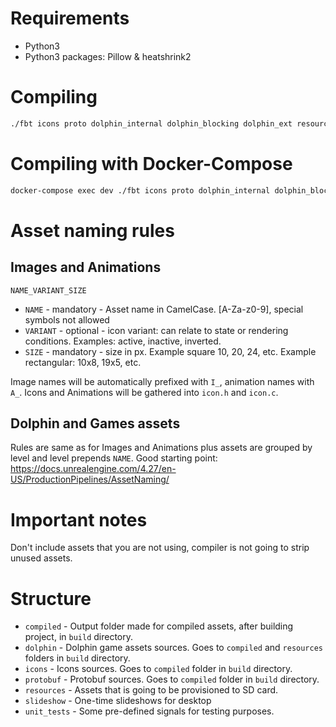 # Requirements

- Python3
- Python3 packages: Pillow & heatshrink2 

# Compiling

```bash
./fbt icons proto dolphin_internal dolphin_blocking dolphin_ext resources
```

# Compiling with Docker-Compose

```bash
docker-compose exec dev ./fbt icons proto dolphin_internal dolphin_blocking dolphin_ext resources
```

# Asset naming rules

## Images and Animations

`NAME_VARIANT_SIZE`

- `NAME`    - mandatory - Asset name in CamelCase. [A-Za-z0-9], special symbols not allowed
- `VARIANT` - optional  - icon variant: can relate to state or rendering conditions. Examples: active, inactive, inverted.
- `SIZE`    - mandatory - size in px. Example square 10, 20, 24, etc. Example rectangular: 10x8, 19x5, etc.

Image names will be automatically prefixed with `I_`, animation names with `A_`.
Icons and Animations will be gathered into `icon.h` and `icon.c`.

## Dolphin and Games assets

Rules are same as for Images and Animations plus assets are grouped by level and level prepends `NAME`.
Good starting point: https://docs.unrealengine.com/4.27/en-US/ProductionPipelines/AssetNaming/

# Important notes

Don't include assets that you are not using, compiler is not going to strip unused assets.

# Structure
- `compiled`            - Output folder made for compiled assets, after building project, in `build` directory.
- `dolphin`             - Dolphin game assets sources. Goes to `compiled` and `resources` folders in `build` directory.
- `icons`               - Icons sources. Goes to `compiled` folder in `build` directory.
- `protobuf`            - Protobuf sources. Goes to `compiled` folder in `build` directory.
- `resources`           - Assets that is going to be provisioned to SD card.
- `slideshow`           - One-time slideshows for desktop
- `unit_tests`          - Some pre-defined signals for testing purposes.
